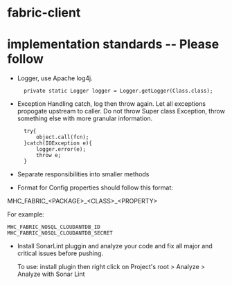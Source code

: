# fabric-client

# implementation standards -- Please follow
- Logger, use Apache log4j.

        private static Logger logger = Logger.getLogger(Class.class);

- Exception Handling
    catch, log then throw again. Let all exceptions propogate upstream to caller.
    Do not throw Super class Exception, throw something else with more granular information.
    
        try{
            object.call(fcn);
        }catch(IOException e){
            logger.error(e);
            throw e;
        }

- Separate responsibilities into smaller methods

- Format for Config properties should follow this format:

MHC_FABRIC_\<PACKAGE\>\_\<CLASS>_\<PROPERTY>

For example:

    MHC_FABRIC_NOSQL_CLOUDANTDB_ID
    MHC_FABRIC_NOSQL_CLOUDANTDB_SECRET
    
- Install SonarLint pluggin and analyze your code and fix all major and critical issues before pushing.
    
    To use: install plugin then right click on Project's root > Analyze > Analyze with Sonar Lint

